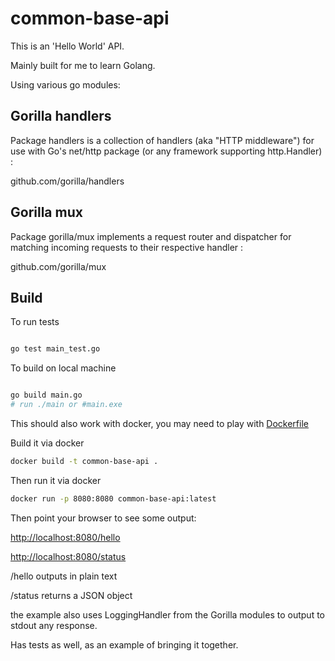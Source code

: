 # common-base-api

This is an 'Hello World' API.

Mainly built for me to learn Golang.

Using various go modules:

## Gorilla handlers

Package handlers is a collection of handlers (aka "HTTP middleware") for use with Go's net/http package (or any framework supporting http.Handler) :

github.com/gorilla/handlers

## Gorilla mux

Package gorilla/mux implements a request router and dispatcher for matching incoming requests to their respective handler :

github.com/gorilla/mux

## Build

To run tests

```bash

go test main_test.go

```

To build on local machine

```bash

go build main.go
# run ./main or #main.exe

```

This should also work with docker, you may need to play with [Dockerfile](Dockerfile)

Build it via docker

```bash
docker build -t common-base-api .
```

Then run it via docker

```bash
docker run -p 8080:8080 common-base-api:latest
```

Then point your browser to see some output:

<http://localhost:8080/hello>

<http://localhost:8080/status>

/hello outputs in plain text

/status returns a JSON object

the example also uses LoggingHandler from the Gorilla modules to output to stdout any response.

Has tests as well, as an example of bringing it together.
